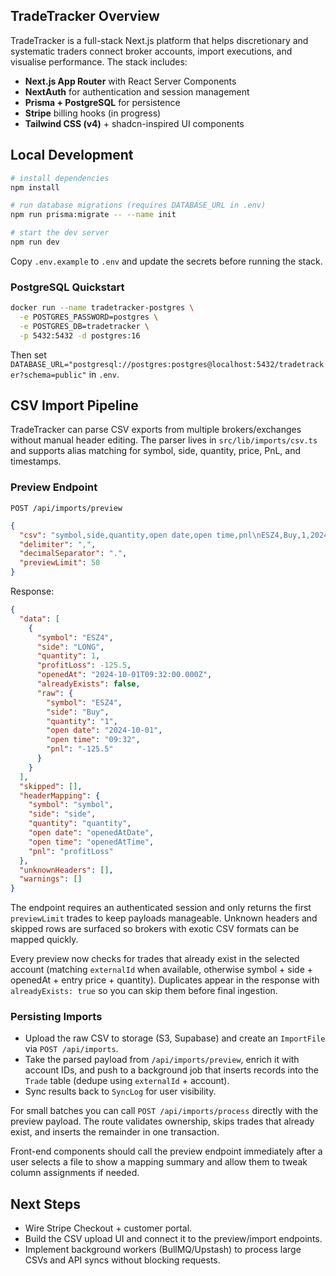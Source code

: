 ## TradeTracker Overview

TradeTracker is a full-stack Next.js platform that helps discretionary and systematic traders connect broker accounts, import executions, and visualise performance. The stack includes:

- **Next.js App Router** with React Server Components
- **NextAuth** for authentication and session management
- **Prisma + PostgreSQL** for persistence
- **Stripe** billing hooks (in progress)
- **Tailwind CSS (v4)** + shadcn-inspired UI components

## Local Development

```bash
# install dependencies
npm install

# run database migrations (requires DATABASE_URL in .env)
npm run prisma:migrate -- --name init

# start the dev server
npm run dev
```

Copy `.env.example` to `.env` and update the secrets before running the stack.

### PostgreSQL Quickstart

```bash
docker run --name tradetracker-postgres \
  -e POSTGRES_PASSWORD=postgres \
  -e POSTGRES_DB=tradetracker \
  -p 5432:5432 -d postgres:16
```

Then set `DATABASE_URL="postgresql://postgres:postgres@localhost:5432/tradetracker?schema=public"` in `.env`.

## CSV Import Pipeline

TradeTracker can parse CSV exports from multiple brokers/exchanges without manual header editing. The parser lives in `src/lib/imports/csv.ts` and supports alias matching for symbol, side, quantity, price, PnL, and timestamps.

### Preview Endpoint

`POST /api/imports/preview`

```json
{
  "csv": "symbol,side,quantity,open date,open time,pnl\nESZ4,Buy,1,2024-10-01,09:32,-125.5",
  "delimiter": ",",
  "decimalSeparator": ".",
  "previewLimit": 50
}
```

Response:

```json
{
  "data": [
    {
      "symbol": "ESZ4",
      "side": "LONG",
      "quantity": 1,
      "profitLoss": -125.5,
      "openedAt": "2024-10-01T09:32:00.000Z",
      "alreadyExists": false,
      "raw": {
        "symbol": "ESZ4",
        "side": "Buy",
        "quantity": "1",
        "open date": "2024-10-01",
        "open time": "09:32",
        "pnl": "-125.5"
      }
    }
  ],
  "skipped": [],
  "headerMapping": {
    "symbol": "symbol",
    "side": "side",
    "quantity": "quantity",
    "open date": "openedAtDate",
    "open time": "openedAtTime",
    "pnl": "profitLoss"
  },
  "unknownHeaders": [],
  "warnings": []
}
```

The endpoint requires an authenticated session and only returns the first `previewLimit` trades to keep payloads manageable. Unknown headers and skipped rows are surfaced so brokers with exotic CSV formats can be mapped quickly.

Every preview now checks for trades that already exist in the selected account (matching `externalId` when available, otherwise symbol + side + openedAt + entry price + quantity). Duplicates appear in the response with `alreadyExists: true` so you can skip them before final ingestion.

### Persisting Imports

- Upload the raw CSV to storage (S3, Supabase) and create an `ImportFile` via `POST /api/imports`.
- Take the parsed payload from `/api/imports/preview`, enrich it with account IDs, and push to a background job that inserts records into the `Trade` table (dedupe using `externalId` + account).
- Sync results back to `SyncLog` for user visibility.

For small batches you can call `POST /api/imports/process` directly with the preview payload. The route validates ownership, skips trades that already exist, and inserts the remainder in one transaction.

Front-end components should call the preview endpoint immediately after a user selects a file to show a mapping summary and allow them to tweak column assignments if needed.

## Next Steps

- Wire Stripe Checkout + customer portal.
- Build the CSV upload UI and connect it to the preview/import endpoints.
- Implement background workers (BullMQ/Upstash) to process large CSVs and API syncs without blocking requests.
